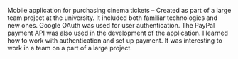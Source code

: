 Mobile application for purchasing cinema tickets – Created as part of a large team project at the university. It included both familiar technologies and new ones. Google OAuth was used for user authentication. The PayPal payment API was also used in the development of the application. I learned how to work with authentication and set up payment. It was interesting to work in a team on a part of a large project.
